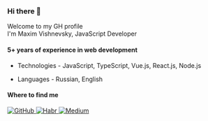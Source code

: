 ### Hi there 👋

<p> Welcome to my GH profile <br> I'm Maxim Vishnevsky, JavaScript Developer </p>

#### 5+ years of experience in web development

* Technologies - JavaScript, TypeScript, Vue.js, React.js, Node.js

* Languages - Russian, English

#### Where to find me

<div>
  <a href="https://github.com/mxmvshnvsk" target="_blank">
    <img src=https://img.shields.io/badge/github-%2300acee.svg?&color=black&style=for-the-badge&logo=github&logoColor=white alt="GitHub" />
  </a>
  <a href="https://habr.com/ru/users/mxmvshnvsk/" target="_blank">
    <img src=https://img.shields.io/badge/habr-%2300acee.svg?&color=blue&style=for-the-badge&logo=habr&logoColor=white alt="Habr" />
  </a>
  <a href="https://medium.com/@mxmvshnvsk" target="_blank">
    <img src=https://img.shields.io/badge/medium-%2300acee.svg?&color=white&style=for-the-badge&logo=medium&logoColor=black alt="Medium" />
  </a>
</div>
